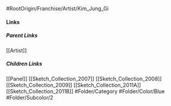 #RootOrigin/Franchise/Artist/Kim_Jung_Gi
#### Links
##### Parent Links
[[Artist]]
##### Children Links
[[Panel]]
[[Sketch_Collection_2007]]
[[Sketch_Collection_2008]]
[[Sketch_Collection_2009]]
[[Sketch_Collection_2011A]]
[[Sketch_Collection_2011B]]
#Folder/Category
#Folder/Color/Blue
#Folder/Subcolor/2
